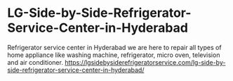 # LG-Side-by-Side-Refrigerator-Service-Center-in-Hyderabad
Refrigerator service center in Hyderabad we are here to repair all types of home appliance like washing machine, refrigerator, micro oven, television and air conditioner. https://lgsidebysiderefrigeratorservice.com/lg-side-by-side-refrigerator-service-center-in-hyderabad/
